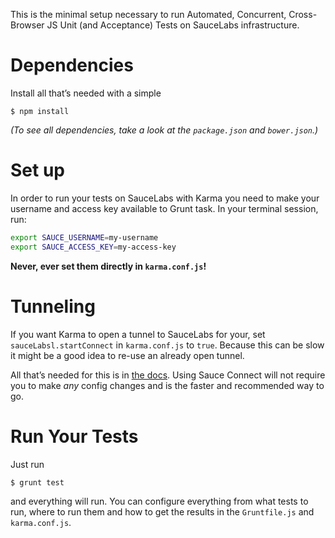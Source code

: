This is the minimal setup necessary to run Automated, Concurrent, Cross-Browser
JS Unit (and Acceptance) Tests on SauceLabs infrastructure.

# Dependencies

Install all that’s needed with a simple

`$ npm install`

*(To see all dependencies, take a look at the `package.json` and `bower.json`.)*

# Set up

In order to run your tests on SauceLabs with Karma you need to  make your username
and access key available to Grunt task. In your terminal session, run:

````bash
export SAUCE_USERNAME=my-username
export SAUCE_ACCESS_KEY=my-access-key
````

**Never, ever set them directly in `karma.conf.js`!**

# Tunneling

If you want Karma to open a tunnel to SauceLabs for your, set `sauceLabsl.startConnect`
in `karma.conf.js` to `true`. Because this can be slow it might be a good idea to
re-use an already open tunnel.

All that’s needed for this is in [the docs](https://saucelabs.com/docs/connect).
Using Sauce Connect will not require you to make *any* config changes and is the
faster and recommended way to go.

# Run Your Tests

Just run

`$ grunt test`

and everything will run. You can configure everything from what tests to run,
where to run them and how to get the results in the `Gruntfile.js` and `karma.conf.js`.

